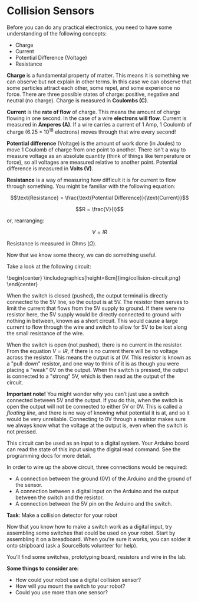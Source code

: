 # Collision Sensors

Before you can do any practical electronics, you need to have some understanding of the following concepts:

* Charge
* Current
* Potential Difference (Voltage)
* Resistance

**Charge** is a fundamental property of matter. This means it is something we can observe but not explain in other terms. In this case we can observe that some particles attract each other, some repel, and some experience no force. There are three possible states of charge: positive, negative and neutral (no charge). Charge is measured in **Coulombs (C)**.

**Current** is the **rate of flow** of charge. This means the amount of charge flowing in one second. In the case of a wire **electrons will flow**. Current is measured in **Amperes (A)**. If a wire carries a current of 1 Amp, 1 Coulomb of charge ($6.25 \times 10^{18}$ electrons) moves through that wire every second!

**Potential difference** (Voltage) is the amount of work done (in Joules) to move 1 Coulomb of charge from one point to another. There isn't a way to measure voltage as an absolute quantity (think of things like temperature or force), so all voltages are measured relative to another point. Potential difference is measured in **Volts (V)**.

**Resistance** is a way of measuring how difficult it is for current to flow through something. You might be familiar with the following equation: 

$$\text{Resistance} = \frac{\text{Potential Difference}}{\text{Current}}$$

$$R = \frac{V}{I}$$ 

or, rearranging:

$$V = IR$$

Resistance is measured in Ohms ($\Omega$).

Now that we know some theory, we can do something useful.

Take a look at the following circuit:

\begin{center}  \includegraphics[height=8cm]{img/collision-circuit.png} \end{center}

When the switch is closed (pushed), the output terminal is directly connected to the 5V line, so the output is at 5V. The resistor then serves to limit the current that flows from the 5V supply to ground. If there were no resistor here, the 5V supply would be directly connected to ground with nothing in between, known as a short circuit. This would cause a large current to flow through the wire and switch to allow for 5V to be lost along the small resistance of the wire.

When the switch is open (not pushed), there is no current in the resistor. From the equation $V = IR$, if there is no current there will be no voltage across the resistor. This means the output is at 0V. This resistor is known as a "pull-down" resistor, and one way to think of it is as though you were placing a "weak" 0V on the output. When the switch is pressed, the output is connected to a "strong" 5V, which is then read as the output of the circuit.

**Important note!** You might wonder why you can’t just use a switch connected between 5V and the output. If you do this, when the switch is open the output will not be connected to either 5V or 0V. This is called a *floating line*, and there is no way of knowing what potential it is at, and so it would be very unreliable. Connecting to 0V through a resistor makes sure we always know what the voltage at the output is, even when the switch is not pressed.

This circuit can be used as an input to a digital system. Your Arduino board can read the state of this input using the digital read command. See the programming docs for more detail.

In order to wire up the above circuit, three connections would be required:

* A connection between the ground (0V) of the Arduino and the ground of the sensor.
* A connection between a digital input on the Arduino and the output between the switch and the resistor.
* A connection between the 5V pin on the Arduino and the switch.

**Task**: Make a collision detector for your robot

Now that you know how to make a switch work as a digital input, try assembling some switches that could be used on your robot. Start by assembling it on a breadboard. When you're sure it works, you can solder it onto stripboard (ask a SourceBots volunteer for help).

You’ll find some switches, prototyping board, resistors and wire in the lab.

**Some things to consider are:**

* How could your robot use a digital collision sensor?
* How will you mount the switch to your robot?
* Could you use more than one sensor?
